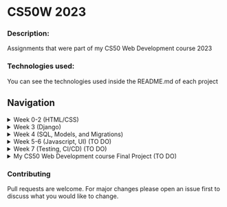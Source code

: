 # CS50W 2023

### Description: 
Assignments that were part of my CS50 Web Development course 2023

### Technologies used:
You can see the technologies used inside the README.md of each project

## Navigation
<details>
  <summary>Week 0-2 (HTML/CSS)</summary>
  <blockquote>Create google search like page.</blockquote>
  <ul>
	<li><a href="https://github.com/ggwmwgg/cs50web/tree/main/google" target="_blank">Google Search</a></li>
  </ul>  
</details>
<details>
  <summary>Week 3 (Django)</summary>
  <blockquote>Create Wiki like site (create and watch entries, markdown)</blockquote>
  <ul>
	<li><a href="https://github.com/ggwmwgg/cs50/tree/main/wiki" target="_blank">Wiki</a></li>
  </ul>  
</details>
<details>
  <summary>Week 4 (SQL, Models, and Migrations)</summary>
  <blockquote>Create Ebay like site (bids, watchlist, listings)</blockquote>
  <ul>
	<li><a href="https://github.com/ggwmwgg/cs50/tree/main/commerce" target="_blank">Commerce</a></li>
  </ul>  
</details>
<details>
  <summary>Week 5-6 (Javascript, UI) (TO DO)</summary>
  <blockquote>Create Mail website</blockquote>
  <ul>
	<li><a href="https://github.com/ggwmwgg/cs50web/tree/main/mail" target="_blank">Mail</a></li>
  </ul>  
</details>
<details>
  <summary>Week 7 (Testing, CI/CD) (TO DO)</summary>
  <blockquote>Create Twitter like website</blockquote>
  <ul>
	<li><a href="https://github.com/ggwmwgg/cs50web/tree/main/twitter" target="_blank">Twitter</a></li>
  </ul>  
</details>
<details>
  <summary>My CS50 Web Development course Final Project (TO DO)</summary>
  <blockquote>TO DO</blockquote>
  <ul>
	<li><a href="https://github.com/ggwmwgg/cs50web/tree/main/cs50web_final" target="_blank">Final Project</a></li>
	<li><a href="" target="_blank">Certificate</a></li>
  </ul>  
</details>



### Contributing

Pull requests are welcome. For major changes please open an issue first to discuss what you would like to change.
